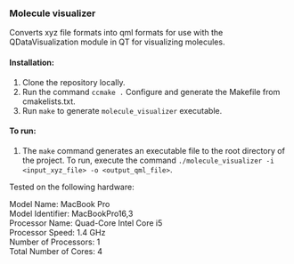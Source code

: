### Molecule visualizer

Converts xyz file formats into qml formats for use with the QDataVisualization module in QT for visualizing molecules.

#### Installation:

1. Clone the repository locally.
2. Run the command `ccmake .` Configure and generate the Makefile from cmakelists.txt.
3. Run `make` to generate `molecule_visualizer` executable.

#### To run:

1. The `make` command generates an executable file to the root directory of the project. To run, execute the command `./molecule_visualizer -i <input_xyz_file> -o <output_qml_file>`.

Tested on the following hardware:

Model Name: MacBook Pro  
Model Identifier: MacBookPro16,3  
Processor Name: Quad-Core Intel Core i5  
Processor Speed: 1.4 GHz  
Number of Processors: 1  
Total Number of Cores: 4

